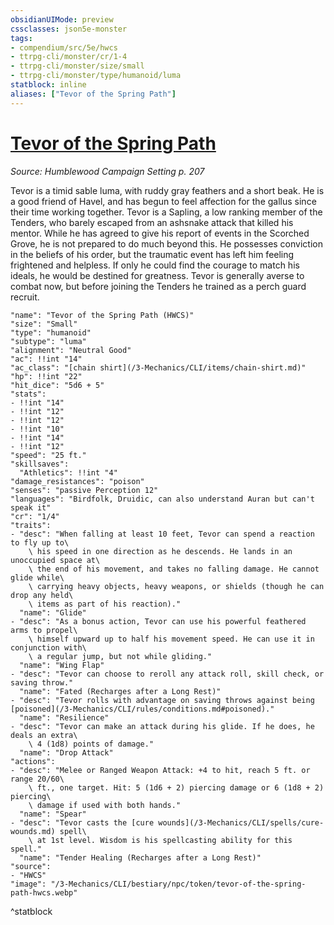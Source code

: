```yaml
---
obsidianUIMode: preview
cssclasses: json5e-monster
tags:
- compendium/src/5e/hwcs
- ttrpg-cli/monster/cr/1-4
- ttrpg-cli/monster/size/small
- ttrpg-cli/monster/type/humanoid/luma
statblock: inline
aliases: ["Tevor of the Spring Path"]
---
```

# [Tevor of the Spring Path](3-Mechanics\CLI\bestiary\npc/tevor-of-the-spring-path-hwcs.md)
*Source: Humblewood Campaign Setting p. 207*  

Tevor is a timid sable luma, with ruddy gray feathers and a short beak. He is a good friend of Havel, and has begun to feel affection for the gallus since their time working together. Tevor is a Sapling, a low ranking member of the Tenders, who barely escaped from an ashsnake attack that killed his mentor. While he has agreed to give his report of events in the Scorched Grove, he is not prepared to do much beyond this. He possesses conviction in the beliefs of his order, but the traumatic event has left him feeling frightened and helpless. If only he could find the courage to match his ideals, he would be destined for greatness. Tevor is generally averse to combat now, but before joining the Tenders he trained as a perch guard recruit.

```statblock
"name": "Tevor of the Spring Path (HWCS)"
"size": "Small"
"type": "humanoid"
"subtype": "luma"
"alignment": "Neutral Good"
"ac": !!int "14"
"ac_class": "[chain shirt](/3-Mechanics/CLI/items/chain-shirt.md)"
"hp": !!int "22"
"hit_dice": "5d6 + 5"
"stats":
- !!int "14"
- !!int "12"
- !!int "12"
- !!int "10"
- !!int "14"
- !!int "12"
"speed": "25 ft."
"skillsaves":
  "Athletics": !!int "4"
"damage_resistances": "poison"
"senses": "passive Perception 12"
"languages": "Birdfolk, Druidic, can also understand Auran but can't speak it"
"cr": "1/4"
"traits":
- "desc": "When falling at least 10 feet, Tevor can spend a reaction to fly up to\
    \ his speed in one direction as he descends. He lands in an unoccupied space at\
    \ the end of his movement, and takes no falling damage. He cannot glide while\
    \ carrying heavy objects, heavy weapons, or shields (though he can drop any held\
    \ items as part of his reaction)."
  "name": "Glide"
- "desc": "As a bonus action, Tevor can use his powerful feathered arms to propel\
    \ himself upward up to half his movement speed. He can use it in conjunction with\
    \ a regular jump, but not while gliding."
  "name": "Wing Flap"
- "desc": "Tevor can choose to reroll any attack roll, skill check, or saving throw."
  "name": "Fated (Recharges after a Long Rest)"
- "desc": "Tevor rolls with advantage on saving throws against being [poisoned](/3-Mechanics/CLI/rules/conditions.md#poisoned)."
  "name": "Resilience"
- "desc": "Tevor can make an attack during his glide. If he does, he deals an extra\
    \ 4 (1d8) points of damage."
  "name": "Drop Attack"
"actions":
- "desc": "Melee or Ranged Weapon Attack: +4 to hit, reach 5 ft. or range 20/60\
    \ ft., one target. Hit: 5 (1d6 + 2) piercing damage or 6 (1d8 + 2) piercing\
    \ damage if used with both hands."
  "name": "Spear"
- "desc": "Tevor casts the [cure wounds](/3-Mechanics/CLI/spells/cure-wounds.md) spell\
    \ at 1st level. Wisdom is his spellcasting ability for this spell."
  "name": "Tender Healing (Recharges after a Long Rest)"
"source":
- "HWCS"
"image": "/3-Mechanics/CLI/bestiary/npc/token/tevor-of-the-spring-path-hwcs.webp"
```
^statblock